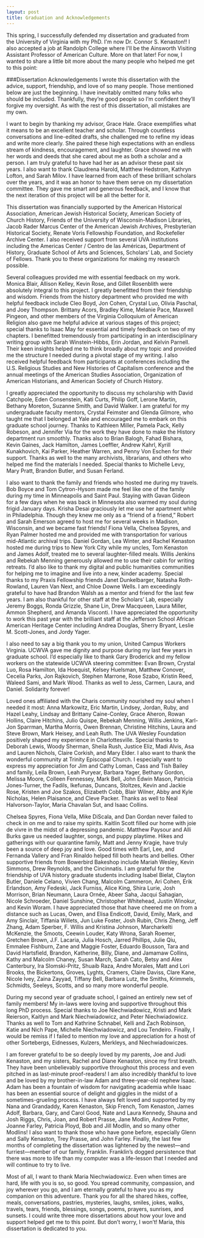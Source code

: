 ```yaml
---
layout: post
title: Graduation and Acknowledgements
---
```


This spring, I successfully defended my dissertation and graduated from the University of Virginia with my PhD. I'm now Dr. Connor S. Kenaston!! I also accepted a job at Randolph College where I'll be the Ainsworth Visiting Assistant Professor of American Culture. More on that later! For now, I wanted to share a little bit more about the many people who helped me get to this point:



###Dissertation Acknowledgements
I wrote this dissertation with the advice, support, friendship, and love of so many people. Those mentioned below are just the beginning. I have inevitably omitted many folks who should be included. Thankfully, they’re good people so I’m confident they’ll forgive my oversight. As with the rest of this dissertation, all mistakes are my own.

I want to begin by thanking my advisor, Grace Hale. Grace exemplifies what it means to be an excellent teacher and scholar. Through countless conversations and line-edited drafts, she challenged me to refine my ideas and write more clearly. She paired these high expectations with an endless stream of kindness, encouragement, and laughter. Grace showed me with her words and deeds that she cared about me as both a scholar and a person. I am truly grateful to have had her as an advisor these past six years. I also want to thank Claudrena Harold, Matthew Hedstrom, Kathryn Lofton, and Sarah Milov. I have learned from each of these brilliant scholars over the years, and it was an honor to have them serve on my dissertation committee. They gave me smart and generous feedback, and I know that the next iteration of this project will be all the better for it.

This dissertation was financially supported by the American Historical Association, American Jewish Historical Society, American Society of Church History, Friends of the University of Wisconsin-Madison Libraries, Jacob Rader Marcus Center of the American Jewish Archives, Presbyterian Historical Society, Renate Voris Fellowship Foundation, and Rockefeller Archive Center. I also received support from several UVA institutions including the Americas Center / Centro de las Américas, Department of History, Graduate School of Arts and Sciences, Scholars’ Lab, and Society of Fellows. Thank you to these organizations for making my research possible.

Several colleagues provided me with essential feedback on my work. Monica Blair, Allison Kelley, Kevin Rose, and Gillet Rosenblith were absolutely integral to this project. I greatly benefitted from their friendship and wisdom. Friends from the history department who provided me with helpful feedback include Cleo Boyd, Jon Cohen, Crystal Luo, Olivia Paschal, and Joey Thompson. Brittany Acors, Bradley Kime, Melanie Pace, Maxwell Pingeon, and other members of the Virginia Colloquium of American Religion also gave me helpful advice at various stages of this project; special thanks to Isaac May for essential and timely feedback on two of my chapters. I benefitted tremendously from participating in an interdisciplinary writing group with Sarah Winstein-Hibbs, Erin Jordan, and Kelvin Parnell. Their keen insights helped me to think broadly about my topic and provided me the structure I needed during a pivotal stage of my writing. I also received helpful feedback from participants at conferences including the U.S. Religious Studies and New Histories of Capitalism conference and the annual meetings of the American Studies Association, Organization of American Historians, and American Society of Church History.

I greatly appreciated the opportunity to discuss my scholarship with David Catchpole, Eden Consenstein, Kati Curts, Philip Goff, Lerone Martin, Bethany Moreton, Suzanne Smith, and David Walker. I am grateful for my undergraduate faculty mentors, Crystal Feimster and Glenda Gilmore, who taught me that I belonged at Yale and encouraged me to embark on this graduate school journey. Thanks to Kathleen Miller, Pamela Pack, Kelly Robeson, and Jennifer Via for the work they have done to make the History department run smoothly. Thanks also to Brian Balogh, Fahad Bishara, Kevin Gaines, Jack Hamilton, James Loeffler, Andrew Kahrl, Kyrill Kunakhovich, Kai Parker, Heather Warren, and Penny Von Eschen for their support. Thanks as well to the many archivists, librarians, and others who helped me find the materials I needed. Special thanks to Michelle Levy, Mary Pratt, Brandon Butler, and Susan Ferland.

I also want to thank the family and friends who hosted me during my travels. Bob Boyce and Tom Cytron-Hysom made me feel like one of the family during my time in Minneapolis and Saint Paul. Staying with Gavan Gideon for a few days when he was back in Minnesota also warmed my soul during frigid January days. Krisha Desai graciously let me use her apartment while in Philadelphia. Though they knew me only as a “friend of a friend,” Robert and Sarah Emerson agreed to host me for several weeks in Madison, Wisconsin, and we became fast friends! Fiona Vella, Chelsea Spyres, and Ryan Palmer hosted me and provided me with transportation for various mid-Atlantic archival trips. Daniel Gordan, Lea Winter, and Rachel Kenaston hosted me during trips to New York City while my uncles, Tom Kenaston and James Adolf, treated me to several laughter-filled meals. Willis Jenkins and Rebekah Menning generously allowed me to use their cabin for writing retreats.
I’d also like to thank my digital and public humanities communities for helping me to imagine and live into a new, kinder academy. Special thanks to my Praxis Fellowship friends Janet Dunkelbarger, Natasha Roth-Rowland, Lauren Van Next, and Chloe Downe Wells. I am exceedingly grateful to have had Brandon Walsh as a mentor and friend for the last few years. I am also thankful for other staff at the Scholars’ Lab, especially Jeremy Boggs, Ronda Grizzle, Shane Lin, Drew Macqueen, Laura Miller, Ammon Shepherd, and Amanda Visconti. I have appreciated the opportunity to work this past year with the brilliant staff at the Jefferson School African American Heritage Center including Andrea Douglas, Sherry Bryant, Leslie M. Scott-Jones, and Jordy Yager.

I also need to say a big thank you to my union, United Campus Workers Virginia. UCWVA gave me dignity and purpose during my last few years in graduate school. I’d especially like to thank Gary Broderick and my fellow workers on the statewide UCWVA steering committee: Evan Brown, Crystal Luo, Rosa Hamilton, Ida Hoequist, Kelsey Huelsman, Matthew Conover, Cecelia Parks, Jon Rajkovich, Stephen Marrone, Rose Szabo, Kristin Reed, Waleed Sami, and Mark Wood. Thanks as well to Jess, Carmen, Laura, and Daniel. Solidarity forever!

Loved ones affiliated with the Charis community nourished my soul when I needed it most: Anna Markowitz, Eric Martin, Lindsey, Jordan, Ruby, and Hazel Leahy, Lindsay and Brittany Caine-Conley, Grace Aheron, Rowan Hollins, Claire Hitchins, Julio Quispe, Rebekah Menning, Willis Jenkins, Karl-Jon Sparrman, Martha Morris, Owen Brennan, Christine Hitchins, Laura and Steve Brown, Mark Heisey, and Leah Ruth. The UVA Wesley Foundation positively shaped my experience in Charlottesville. Special thanks to Deborah Lewis, Woody Sherman, Sheila Rush, Justice Eliz, Madi Alvis, Asa and Lauren Nichols, Claire Corkish, and Mary Elder. I also want to thank the wonderful community at Trinity Episcopal Church. I especially want to express my appreciation for Jim and Cathy Loman, Cass and Tish Bailey and family, Leila Brown, Leah Puryear, Barbara Yager, Bethany Gordon, Melissa Moore, Colleen Fennessey, Mark Bell, John Edwin Mason, Patricia Jones-Turner, the Fadils, Ikefunas, Duncans, Stoltzes, Kevin and Jackie Rose, Kristen and Joe Szakos, Elizabeth Cobb, Blair Wilner, Abby and Kyle Nicholas, Helen Plaisance, and Cleve Packer. Thanks as well to Neal Halvorson-Taylor, Maria Chavalan Sut, and Isaac Collins.

Chelsea Spyres, Fiona Vella, Mike DiScala, and Dan Gordan never failed to check in on me and to raise my spirits. Kaitlin Scott filled our home with joie de vivre in the midst of a depressing pandemic. Matthew Paysour and Alli Burks gave us needed laughter, songs, and puppy playtime. Hikes and gatherings with our quarantine family, Matt and Jenny Kragie, have truly been a source of deep joy and love. Good times with Earl, Lee, and Fernanda Vallery and Fran Rinaldo helped fill both hearts and bellies. Other supportive friends from Bowerbird Bakeshop include Mariah Wesley, Kevin Simmons, Drew Reynolds, and the Cincinnatis.
I am grateful for the friendship of UVA history graduate students including Isabel Bielat, Clayton Butler, Daniele Celano, Vivien Chang, Malcolm Cammeron, Ari Cohen, Erik Erlandson, Amy Fedeski, Jack Furniss, Alice King, Shira Lurie, Josh Morrison, Brian Neumann, Laura Ornée, Abeer Saha, Jacqui Sahagian, Nicole Schroeder, Daniel Sunshine, Christopher Whitehead, Justin Winokur, and Kevin Woram. I have appreciated those that have cheered me on from a distance such as Lucas, Owen, and Elisa Endicott, David, Emily, Mark, and Amy Sinclair, Tiffania Willets, Jun Luke Foster, Josh Rubin, Chris Zheng, Jeff Zhang, Adam Sperber, F. Willis and Kristina Johnson, Marcharkelti McKenzie, the Smoots, Ceewin Louder, Katy Wrona, Sarah Roemer, Gretchen Brown, J.F. Lacaria, Julia Hosch, Jarred Phillips, Julie Qiu, Emmalee Fishburn, Zane and Maggie Foster, Eduardo Bousson, Tara and David Hartsfield, Brandon, Katherine, Billy, Diane, and Jamamaw Collins, Kathy and Malcolm Chaney, Susan March, Sarah Cato, Betsy and Alex Canterbury, Ira Slomski-Pritz, Shuaib Raza, Andre Morales, Matt and Lori Brooks, the Bickertons, Groves, Lyghts, Cramers, Claire Daviss, Clare Kane, Nicole Ivey, Zaina Zayyad, Tiffany Bell, Barbara Lutz, the Smiths, Krimmels, Schmidts, Seeleys, Scotts, and so many more wonderful people.

During my second year of graduate school, I gained an entirely new set of family members! My in-laws were loving and supportive throughout this long PhD process. Special thanks to Joe Niechwiadowicz, Kristi and Mark Reierson, Kaitlyn and Mark Niechwiadowicz, and Peter Niechwiadowicz. Thanks as well to Tom and Kathrine Schnabel, Kelli and Zach Robinson, Katie and Nich Pape, Michelle Niechwiadowicz, and Lou Tendeiro. Finally, I would be remiss if I failed to mention my love and appreciation for a host of other Sortebergs, Eidnesses, Kulzers, Merkleys, and Niechwiadowiczes.

I am forever grateful to be so deeply loved by my parents, Joe and Judi Kenaston, and my sisters, Rachel and Diane Kenaston, since my first breath. They have been unbelievably supportive throughout this process and even pitched in as last-minute proof-readers! I am also incredibly thankful to love and be loved by my brother-in-law Adam and three-year-old nephew Isaac. Adam has been a fountain of wisdom for navigating academia while Isaac has been an essential source of delight and giggles in the midst of a sometimes-grueling process. I have always felt loved and supported by my Nana and Grandaddy, Karen Kenaston, Skip French, Tom Kenaston, James Adolf, Barbara, Gary, and Carol Good, Nate and Laura Kennedy, Shauna and Josh Riggs, Chris, Joan, and Robert Prasse, Jane Modlin, Andrew Potter, Joanne Farley, Patricia Ployd, Bob and Jill Modlin, and so many other Modlins! I also want to thank those who have gone before, especially Glenn and Sally Kenaston, Trey Prasse, and John Farley. Finally, the last few months of completing the dissertation was lightened by the newest—and furriest—member of our family, Franklin. Franklin’s dogged persistence that there was more to life than my computer was a life-lesson that I needed and will continue to try to live.

Most of all, I want to thank Maria Niechwiadowicz. Even when times are hard, life with you is so, so good. You spread community, compassion, and joy wherever you go, and I am eternally grateful to have you as my companion on this adventure. Thank you for all the shared hikes, coffee, meals, conversations, pastries, mysteries, laughs, smiles, jokes, walks, travels, tears, friends, blessings, songs, poems, prayers, sunrises, and sunsets. I could write three more dissertations about how your love and support helped get me to this point. But don’t worry, I won’t! Maria, this dissertation is dedicated to you.
